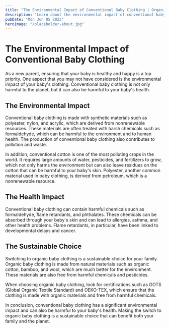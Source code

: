 ```yaml
---
title: "The Environmental Impact of Conventional Baby Clothing | Organic Baby Clothing"
description: "Learn about the environmental impact of conventional baby clothing and why switching to organic baby clothing is a sustainable choice for your family."
pubDate: "Mon Jun 05 2023"
heroImage: "/placeholder-about.jpg"
---
```


# The Environmental Impact of Conventional Baby Clothing

As a new parent, ensuring that your baby is healthy and happy is a top priority. One aspect that you may not have considered is the environmental impact of your baby&#39;s clothing. Conventional baby clothing is not only harmful to the planet, but it can also be harmful to your baby&#39;s health.

## The Environmental Impact

Conventional baby clothing is made with synthetic materials such as polyester, nylon, and acrylic, which are derived from nonrenewable resources. These materials are often treated with harsh chemicals such as formaldehyde, which can be harmful to the environment and to human health. The production of conventional baby clothing also contributes to pollution and waste.

In addition, conventional cotton is one of the most polluting crops in the world. It requires large amounts of water, pesticides, and fertilizers to grow, which not only harms the environment but can also leave residues on the cotton that can be harmful to your baby&#39;s skin. Polyester, another common material used in baby clothing, is derived from petroleum, which is a nonrenewable resource.

## The Health Impact

Conventional baby clothing can contain harmful chemicals such as formaldehyde, flame retardants, and phthalates. These chemicals can be absorbed through your baby&#39;s skin and can lead to allergies, asthma, and other health problems. Flame retardants, in particular, have been linked to developmental delays and cancer.

## The Sustainable Choice

Switching to organic baby clothing is a sustainable choice for your family. Organic baby clothing is made from natural materials such as organic cotton, bamboo, and wool, which are much better for the environment. These materials are also free from harmful chemicals and pesticides.

When choosing organic baby clothing, look for certifications such as GOTS (Global Organic Textile Standard) and OEKO-TEX, which ensure that the clothing is made with organic materials and free from harmful chemicals.

In conclusion, conventional baby clothing has a significant environmental impact and can also be harmful to your baby&#39;s health. Making the switch to organic baby clothing is a sustainable choice that can benefit both your family and the planet.